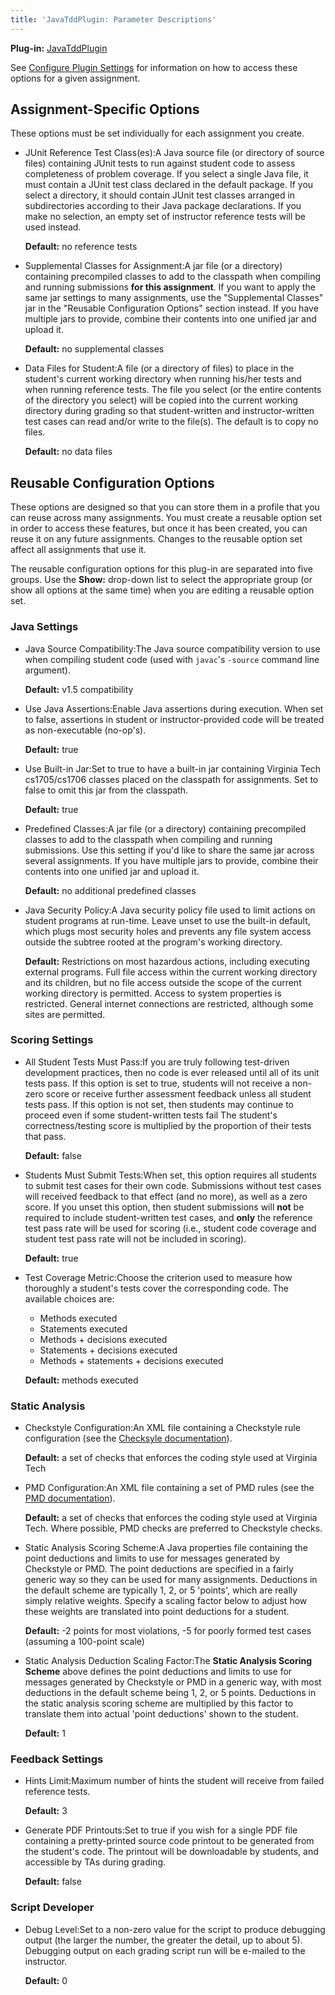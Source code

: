 ```yaml
---
title: 'JavaTddPlugin: Parameter Descriptions'
---
```

**Plug-in:** [JavaTddPlugin](index.html)

See [Configure Plugin Settings](../ConfigurePluginSettings.html) for information on how to access these
options for a given assignment.

## Assignment-Specific Options 

These options must be set individually for each assignment you create.

 * JUnit Reference Test Class(es):A Java source file (or directory of source files) containing JUnit tests to run against student code to assess completeness of problem coverage. If you select a single Java file, it must contain a JUnit test class declared in the default package.  If you select a directory, it should contain JUnit test classes arranged in subdirectories according to their Java package declarations.  If you make no selection, an empty set of instructor reference tests will be used instead.

   **Default:** no reference tests

 * Supplemental Classes for Assignment:A jar file (or a directory) containing precompiled classes to add to the classpath when compiling and running submissions **for this assignment**. If you want to apply the same jar settings to many assignments, use the "Supplemental Classes" jar in the "Reusable Configuration Options" section instead.  If you have multiple jars to provide, combine their contents into one unified jar and upload it.

   **Default:** no supplemental classes

 * Data Files for Student:A file (or a directory of files) to place in the student's current working directory when running his/her tests and when running reference tests.  The file you select (or the entire contents of the directory you select) will be copied into the current working directory during grading so that student-written and instructor-written test cases can read and/or write to the file(s).  The default is to copy no files.

   **Default:** no data files

## Reusable Configuration Options 

These options are designed so that you can store them in a profile
that you can reuse across many assignments.  You must create a
reusable option set in order to access these features, but once it has
been created, you can reuse it on any future assignments.  Changes to
the reusable option set affect all assignments that use it.

The reusable configuration options for this plug-in are separated into
five groups.  Use the **Show:** drop-down list to select the
appropriate group (or show all options at the same time) when you are
editing a reusable option set.

### Java Settings 

 * Java Source Compatibility:The Java source compatibility version to use when compiling student code (used with `javac`'s `-source` command line argument).

   **Default:** v1.5 compatibility

 * Use Java Assertions:Enable Java assertions during execution.  When set to false, assertions in student or instructor-provided code will be treated as non-executable (no-op's).

   **Default:** true

 * Use Built-in Jar:Set to true to have a built-in jar containing Virginia Tech cs1705/cs1706 classes placed on the classpath for assignments.  Set to false to omit this jar from the classpath.

   **Default:** true

 * Predefined Classes:A jar file (or a directory) containing precompiled classes to add to the classpath when compiling and running submissions.  Use this setting if you'd like to share the same jar across several assignments.  If you have multiple jars to provide, combine their contents into one unified jar and upload it.

   **Default:** no additional predefined classes

 * Java Security Policy:A Java security policy file used to limit actions on student programs at run-time.  Leave unset to use the built-in default, which plugs most security holes and prevents any file system access outside the subtree rooted at the program's working directory.

   **Default:** Restrictions on most hazardous actions, including executing external programs.  Full file access within the current working directory and its children, but no file access outside the scope of the current working directory is permitted.  Access to system properties is restricted.  General internet connections are restricted, although some sites are permitted.

### Scoring Settings 

 * All Student Tests Must Pass:If you are truly following test-driven development practices, then no code is ever released until all of its unit tests pass.  If this option is set to true, students will not receive a non-zero score or receive further assessment feedback unless all student tests pass.  If this option is not set, then students may continue to proceed even if some student-written tests fail  The student's correctness/testing score is multiplied by the proportion of their tests that pass.

   **Default:** false

 * Students Must Submit Tests:When set, this option requires all students to submit test cases for their own code.  Submissions without test cases will received feedback to that effect (and no more), as well as a zero score.  If you unset this option, then student submissions will **not** be required to include student-written test cases, and **only** the reference test pass rate will be used for scoring (i.e., student code coverage and student test pass rate will not be included in scoring). 

   **Default:** true

 * Test Coverage Metric:Choose the criterion used to measure how thoroughly a student's tests cover the corresponding code. The available choices are:
   * Methods executed
   * Statements executed
   * Methods + decisions executed
   * Statements + decisions executed
   * Methods + statements + decisions executed

   **Default:** methods executed

### Static Analysis 

 * Checkstyle Configuration:An XML file containing a Checkstyle rule configuration (see the [Checksyle documentation](../http://checkstyle.sourceforge.net/)).

   **Default:** a set of checks that enforces the coding style used at Virginia Tech

 * PMD Configuration:An XML file containing a set of PMD rules (see the [PMD documentation](../http://pmd.sourceforge.net/)).

   **Default:** a set of checks that enforces the coding style used at Virginia Tech.  Where possible, PMD checks are preferred to Checkstyle checks.

 * Static Analysis Scoring Scheme:A Java properties file containing the point deductions and limits to use for messages generated by Checkstyle or PMD.  The point deductions are specified in a fairly generic way so they can be used for many assignments.  Deductions in the default scheme are typically 1, 2, or 5 'points', which are really simply relative weights.  Specify a scaling factor below to adjust how these weights are translated into point deductions for a student.

   **Default:** -2 points for most violations, -5 for poorly formed test cases (assuming a 100-point scale)

 * Static Analysis Deduction Scaling Factor:The **Static Analysis Scoring Scheme** above defines the point deductions and limits to use for messages generated by Checkstyle or PMD in a generic way, with most deductions in the default scheme being 1, 2, or 5 points. Deductions in the static analysis scoring scheme are multiplied by this factor to translate them into actual 'point deductions' shown to the student.

   **Default:** 1

### Feedback Settings 

 * Hints Limit:Maximum number of hints the student will receive from failed reference tests.

   **Default:** 3

 * Generate PDF Printouts:Set to true if you wish for a single PDF file containing a pretty-printed source code printout to be generated from the student's code.  The printout will be downloadable by students, and accessible by TAs during grading.

   **Default:** false

### Script Developer 

 * Debug Level:Set to a non-zero value for the script to produce debugging output (the larger the number, the greater the detail, up to about 5).  Debugging output on each grading script run will be e-mailed to the instructor.

   **Default:** 0
